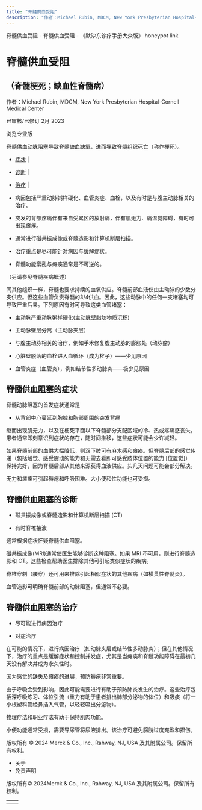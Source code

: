 ```yaml
---
title: "脊髓供血受阻"
description: "作者：Michael Rubin, MDCM, New York Presbyterian Hospital-Cornell Medical Center"
---
```


﻿脊髓供血受阻 \- 脊髓供血受阻 \- 《默沙东诊疗手册大众版》 honeypot link

# 脊髓供血受阻

## （脊髓梗死；缺血性脊髓病）

作者：Michael Rubin, MDCM, New York Presbyterian Hospital-Cornell Medical Center

已审核/已修订 2月 2023

浏览专业版

脊髓供血动脉阻塞导致脊髓缺血缺氧，进而导致脊髓组织死亡（称作梗死）。

- [症状](#症状_v744298_zh) \|
- [诊断](#诊断_v744303_zh) \|
- [治疗](#治疗_v744308_zh) \|

- 病因包括严重动脉粥样硬化、血管炎症、血栓，以及有时是与腹主动脉相关的治疗。

- 突发的背部疼痛伴有来自受累区的放射痛，伴有肌无力、痛温觉障碍，有时可出现瘫痪。

- 通常进行磁共振成像或脊髓造影和计算机断层扫描。

- 治疗重点是尽可能针对病因与缓解症状。

- 脊髓功能紊乱与瘫痪通常是不可逆的。


（另请参见脊髓疾病概述）

同其他组织一样，脊髓也要求持续的血氧供应。脊髓前部血液仅由主动脉的少数分支供应。但这些血管负责脊髓的3/4供血。因此，这些动脉中的任何一支堵塞均可导致严重后果。下列原因有时可导致这类血管堵塞：

- 主动脉严重动脉粥样硬化(主动脉壁脂肪物质沉积)

- 主动脉壁层分离（主动脉夹层）

- 与腹主动脉相关的治疗，例如手术修复腹主动脉的膨胀处（动脉瘤）

- 心脏壁脱落的血栓进入血循环（成为栓子）——少见原因

- 血管炎症（血管炎），例如结节性多动脉炎——极少见原因


## 脊髓供血阻塞的症状

脊髓动脉阻塞的首发症状通常是

- 从背部中心蔓延到胸腔和胸部周围的突发背痛


继而出现肌无力，以及在梗死平面以下脊髓部分支配区域的冷、热或疼痛感丧失。患者通常即刻意识到症状的存在，随时间推移，这些症状可能会少许减轻。

如果脊髓前部的血供大幅降低，则双下肢可有麻木感和瘫痪。但脊髓后部的感觉传递（包括触觉、感受震动的能力和无需去看即可感受肢体位置的能力 \[位置觉\]）保持完好，因为脊髓后部从其他来源获得血液供应。头几天问题可能会部分解决。

无力和瘫痪可引起褥疮和呼吸困难。大小便和性功能也可受损。

## 脊髓供血阻塞的诊断

- 磁共振成像或脊髓造影和计算机断层扫描 (CT)

- 有时脊椎抽液


通常根据症状怀疑脊髓供血阻塞。

磁共振成像(MRI)通常使医生能够诊断这种阻塞。如果 MRI 不可用，则进行脊髓造影和 CT。这些检查帮助医生排除其他可引起类似症状的疾病。

脊椎穿刺（腰穿）还可用来排除引起相似症状的其他疾病（如横贯性脊髓炎）。

血管造影可明确脊髓前部的动脉阻塞，但通常不必要。

## 脊髓供血阻塞的治疗

- 尽可能进行病因治疗

- 对症治疗


在可能的情况下，进行病因治疗（如动脉夹层或结节性多动脉炎）；但在其他情况下，治疗的重点是缓解症状和控制并发症，尤其是当瘫痪和脊髓功能障碍在最初几天没有解决并成为永久性时。

因为感觉的缺失及瘫痪的进展，预防褥疮非常重要。

由于呼吸会受到影响，因此可能需要进行有助于预防肺炎发生的治疗。这些治疗包括深呼吸练习、体位引流（重力有助于患者排出肺部分泌物的体位）和吸痰（将一小根塑料管经鼻插入气管，以轻轻吸出分泌物）。

物理疗法和职业疗法有助于保持肌肉功能。

小便功能通常受损，需要导尿管将尿液排出。该治疗可避免膀胱过度充盈和损伤。



版权所有 © 2024
Merck & Co., Inc., Rahway, NJ, USA 及其附属公司。保留所有权利。

- 关于
- 免责声明

版权所有© 2024Merck & Co., Inc., Rahway, NJ, USA 及其附属公司。保留所有权利。

|     |     |
| --- | --- |
|  |  |